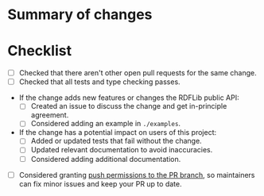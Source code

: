 <!--
Thank you for your contribution to this project. This project has no formal
funding or full-time maintainers, and relies entirely on independent
contributors to keep it alive and relevant.

This pull request template includes some guidelines intended to help
contributors, not to deter contributions. While we prefer that PRs follow our
guidelines, we will not reject PRs solely on the basis that they do not, though
we may take longer to process them as in most cases the remaining work will
have to be done by someone else.

If you have any questions regarding our guidelines, submit the PR as is
and ask.

More detailed guidelines for pull requests are provided in our [developers
guide](https://github.com/RDFLib/rdflib/blob/main/docs/developers.rst).

PRs that are smaller in size and scope will be reviewed and merged quicker, so
please consider if your PR could be split up into more than one independent part
before submitting it, no PR is too small. The maintainers of this project may
also split up larger PRs into smaller, more manageable PRs, if they deem it
necessary.

PRs should be reviewed and approved by at least two people other than the author
using GitHub's review system before being merged. This is less important for bug
fixes and changes that don't impact runtime behaviour, but more important for
changes that expand the RDFLib public API. Reviews are open to anyone, so please
consider reviewing other open pull requests, as this will also free up the
capacity required for your PR to be reviewed.
-->

# Summary of changes

<!--
Briefly explain what changes the pull request is making and why. Ideally, this
should cover all changes in the pull request, as the changes will be reviewed
against this summary to ensure that the PR does not include unintended changes.

Please also explicitly state if the PR makes any changes that are not backwards
compatible.
-->

# Checklist

<!--
If an item on this list doesn't apply to your pull request, just remove it.

If, for some reason, you can't check some items on the checklist, or you are
unsure about them, submit your PR as is and ask for help.
-->

- [ ] Checked that there aren't other open pull requests for
  the same change.
- [ ] Checked that all tests and type checking passes.
- If the change adds new features or changes the RDFLib public API:
  <!-- This can be removed if no new features are added and the RDFLib public API is
  not changed. -->
  - [ ] Created an issue to discuss the change and get in-principle agreement.
  - [ ] Considered adding an example in `./examples`.
- If the change has a potential impact on users of this project:
  <!-- This can be removed if the changed does affect users of this project. -->
  - [ ] Added or updated tests that fail without the change.
  - [ ] Updated relevant documentation to avoid inaccuracies.
  - [ ] Considered adding additional documentation.
- [ ] Considered granting [push permissions to the PR branch](https://docs.github.com/en/pull-requests/collaborating-with-pull-requests/working-with-forks/allowing-changes-to-a-pull-request-branch-created-from-a-fork),
  so maintainers can fix minor issues and keep your PR up to date.

